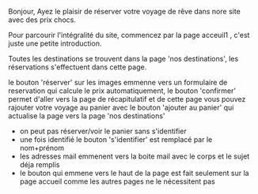 Bonjour, Ayez le plaisir de réserver votre voyage de rêve dans nore site avec des prix chocs.

Pour parcourir l'intégralité du site, commencez par la page acceuil1 , c'est juste une petite introduction.

Toutes les destinations se trouvent dans la page 'nos destinations', les réservations s'effectuent dans cette page.

le bouton 'réserver' sur les images emmenne vers un formulaire de reservation qui calcule le prix automatiquement, le bouton 'confirmer' permet
d'aller vers la page de récapitulatif et de cette page vous pouvez rajouter votre voyage au panier avec le bouton 'ajouter au panier' qui actualise la page
vers la page 'nos destinations'
- on peut pas réserver/voir le panier sans s'identifier
- une fois identifié le bouton 's'identifier' est remplacé par le nom+prénom
- les adresses mail emmenent vers la boite mail avec le corps et le sujet déja remplis
- le bouton qui emmene vers le haut de la page est fait seulement sur la page accueil comme les autres pages ne le nécessitent pas
